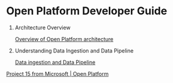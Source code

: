 # Open Platform Developer Guide

1. Architecture Overview

    [Overview of Open Platform architecture](Architecture-Overview.md)

1. Understanding Data Ingestion and Data Pipeline

    [Data ingestion and Data Pipeline](Data-Ingestion-Data-Pipeline.md)

[Project 15 from Microsoft | Open Platform](../README.md)
